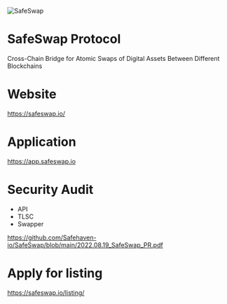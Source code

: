 ![SafeSwap](https://safeswap.io/wp-content/uploads/safeswap-logo-full-color.jpg)

# SafeSwap Protocol
Cross-Chain Bridge for Atomic Swaps of Digital Assets Between Different Blockchains

# Website 
https://safeswap.io/

# Application
https://app.safeswap.io

# Security Audit

- API
- TLSC
- Swapper

https://github.com/Safehaven-io/SafeSwap/blob/main/2022.08.19_SafeSwap_PR.pdf

# Apply for listing
https://safeswap.io/listing/
